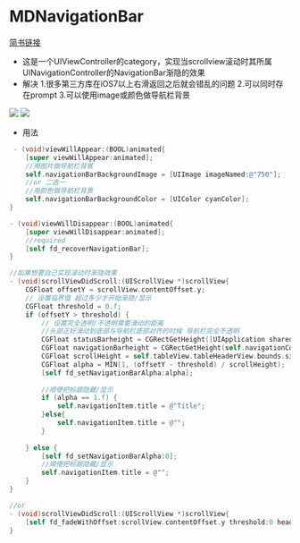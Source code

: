 # MDNavigationBar
[简书链接](http://www.jianshu.com/p/659debfe0493)
- 这是一个UIViewController的category，实现当scrollview滚动时其所属UINavigationController的NavigationBar渐隐的效果
- 解决
1.很多第三方库在iOS7以上右滑返回之后就会错乱的问题
2.可以同时存在prompt
3.可以使用image或颜色做导航栏背景

 ![](https://github.com/smlkts/MDNavigationBar/raw/master/01.gif) 
 ![](https://github.com/smlkts/MDNavigationBar/raw/master/02.gif)

 - 用法
```objective-c
 - (void)viewWillAppear:(BOOL)animated{
    [super viewWillAppear:animated];
    //用图片做导航栏背景
	self.navigationBarBackgroundImage = [UIImage imageNamed:@"750"];
	//or 二选一
	//用颜色做导航栏背景
    self.navigationBarBackgroundColor = [UIColor cyanColor];
}

- (void)viewWillDisappear:(BOOL)animated{
    [super viewWillDisappear:animated];
    //required
    [self fd_recoverNavigationBar];
}

//如果想要自己实现滚动时渐隐效果
- (void)scrollViewDidScroll:(UIScrollView *)scrollView{
    CGFloat offsetY = scrollView.contentOffset.y;
    // 设置临界值 超过多少才开始渐隐/显示
    CGFloat threshold = 0.f;
    if (offsetY > threshold) {
        // 设置完全透明/不透明需要滑动的距离
        //头部正好滑动到底部与导航栏底部对齐的时候 导航栏完全不透明
        CGFloat statusBarheight = CGRectGetHeight([UIApplication sharedApplication].statusBarFrame);
        CGFloat navigationBarheight = CGRectGetHeight(self.navigationController.navigationBar.bounds);
        CGFloat scrollHeight = self.tableView.tableHeaderView.bounds.size.height - statusBarheight - navigationBarheight;
        CGFloat alpha = MIN(1, (offsetY - threshold) / scrollHeight);
        [self fd_setNavigationBarAlpha:alpha];
        
        //顺便把标题隐藏/显示
        if (alpha == 1.f) {
            self.navigationItem.title = @"Title";
        }else{
            self.navigationItem.title = @"";
        }
        
    } else {
        [self fd_setNavigationBarAlpha:0];
        //顺便把标题隐藏/显示
        self.navigationItem.title = @"";
    }
}

//or 
- (void)scrollViewDidScroll:(UIScrollView *)scrollView{
    [self fd_fadeWithOffset:scrollView.contentOffset.y threshold:0 headerHeight:self.tableView.tableHeaderView.bounds.size.height];
}

```
